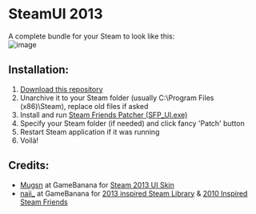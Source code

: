 # SteamUI 2013
A complete bundle for your Steam to look like this:<br>
![image](https://ltdfoto.ru/images/2023/03/05/steam3.png)<br>

## Installation:
1. [Download this repository](https://github.com/allenvox/SteamUI-2013/archive/refs/heads/main.zip)
2. Unarchive it to your Steam folder (usually C:\Program Files (x86)\Steam), replace old files if asked
3. Install and run [Steam Friends Patcher (SFP_UI.exe)](https://github.com/PhantomGamers/SFP/releases)
4. Specify your Steam folder (if needed) and click fancy 'Patch' button
5. Restart Steam application if it was running
6. Voilà!

## Credits:
* [Mugsn](https://steamcommunity.com/id/Mugsn) at GameBanana for [Steam 2013 UI Skin](https://gamebanana.com/mods/23804)
* [naii_](https://www.youtube.com/@naii_) at GameBanana for [2013 inspired Steam Library](https://gamebanana.com/mods/305429) & [2010 Inspired Steam Friends](https://gamebanana.com/mods/291147)
